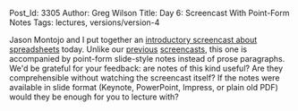 Post_Id: 3305
Author: Greg Wilson
Title: Day 6: Screencast With Point-Form Notes
Tags: lectures, versions/version-4

<p>Jason Montojo and I put together an <a href="/4_0/spreadsheets/intro.html">introductory screencast about spreadsheets</a> today. Unlike our <a href="{{root_path}}/blog/2010/05/first-preliminary-alpha-test-etc-screencast.html">previous</a> <a href="{{root_path}}/blog/2010/05/day-5-a-different-kind-of-screencast.html">screencasts</a>, this one is accompanied by point-form slide-style notes instead of prose paragraphs. We'd be grateful for your feedback: are notes of this kind useful? Are they comprehensible without watching the screencast itself? If the notes were available in slide format (Keynote, PowerPoint, Impress, or plain old PDF) would they be enough for you to lecture with?</p>
